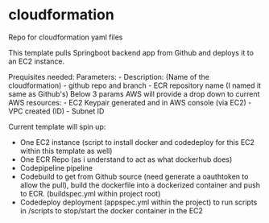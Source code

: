 # cloudformation
Repo for cloudformation yaml files

This template pulls Springboot backend app from Github and deploys it to an EC2 instance.

Prequisites needed:
  Parameters:
    - Description: (Name of the cloudformation)
    - github repo and branch
    - ECR repository name (I named it same as Github's)
    Below 3 params AWS will provide a drop down to current AWS resources:
    - EC2 Keypair generated and in AWS console (via EC2)
    - VPC created (ID)
    - Subnet ID

Current template will spin up:
 - One EC2 instance (script to install docker and codedeploy for this EC2 within this template as well)
 - One ECR Repo (as i understand to act as what dockerhub does)
 - Codepipeline pipeline 
 - Codebuild to get from Github source (need generate a oauthtoken to allow the pull), build the dockerfile into a dockerized container     and push to ECR. (buildspec.yml within project root)
 - Codedeploy deployment (appspec.yml within the project) to run scripts in /scripts to stop/start the docker container in the EC2
